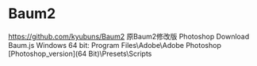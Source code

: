 # Baum2
https://github.com/kyubuns/Baum2
原Baum2修改版
Photoshop
Download Baum.js
Windows 64 bit: Program Files\Adobe\Adobe Photoshop [Photoshop_version](64 Bit)\Presets\Scripts
